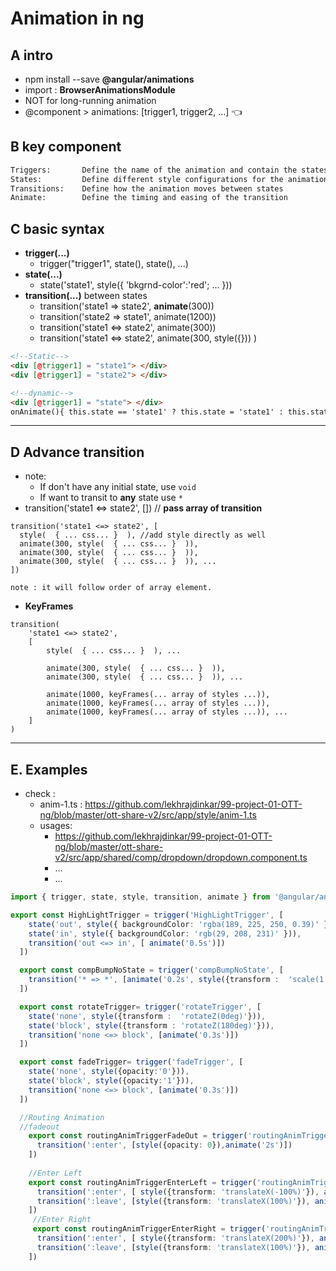 # Animation in ng
## A intro
- npm install --save **@angular/animations**
- import : **BrowserAnimationsModule**
- NOT for long-running animation
- @component > animations: [trigger1, trigger2, ...] :point_left:

## B key component
```html
Triggers:       Define the name of the animation and contain the states and transitions
States:         Define different style configurations for the animation
Transitions:    Define how the animation moves between states
Animate:        Define the timing and easing of the transition
```

## C basic syntax
- **trigger(...)**
  - trigger("trigger1", state(), state(), ...)
- **state(...)**
  - state('state1', style({ 'bkgrnd-color':'red'; ... }))
- **transition(...)** between states
  - transition('state1 => state2', **animate**(300))
  - transition('state2 => state1', animate(1200))
  - transition('state1 <=> state2', animate(300))
  - transition('state1 <=> state2', animate(300, style({}))  )

```html
<!--Static-->
<div [@trigger1] = "state1"> </div>
<div [@trigger1] = "state2"> </div>

<!--dynamic-->
<div [@trigger1] = "state"> </div>
onAnimate(){ this.state == 'state1' ? this.state = 'state1' : this.state = 'state2';}
```
---
## D Advance transition
- note:
  - If don't have any initial state, use  `void`
  - If want to transit to **any** state use `*`
- transition('state1 <=> state2', []) // **pass array of transition**
```
transition('state1 <=> state2', [
  style(  { ... css... }  ), //add style directly as well
  animate(300, style(  { ... css... }  )),
  animate(300, style(  { ... css... }  )),
  animate(300, style(  { ... css... }  )), ...  
])

note : it will follow order of array element.
```
- **KeyFrames**
```
transition(
    'state1 <=> state2', 
    [  
        style(  { ... css... }  ), ...

        animate(300, style(  { ... css... }  )),
        animate(300, style(  { ... css... }  )), ...

        animate(1000, keyFrames(... array of styles ...)),
        animate(1000, keyFrames(... array of styles ...)),
        animate(1000, keyFrames(... array of styles ...)), ...
    ]
)
```
---
## E. Examples
- check : 
  - anim-1.ts : https://github.com/lekhrajdinkar/99-project-01-OTT-ng/blob/master/ott-share-v2/src/app/style/anim-1.ts
  - usages:
    - https://github.com/lekhrajdinkar/99-project-01-OTT-ng/blob/master/ott-share-v2/src/app/shared/comp/dropdown/dropdown.component.ts
    - ...
    - ...
    
```typescript
import { trigger, state, style, transition, animate } from '@angular/animations';

export const HighLightTrigger = trigger('HighLightTrigger', [
    state('out', style({ backgroundColor: 'rgba(189, 225, 250, 0.39)' })),
    state('in', style({ backgroundColor: 'rgb(29, 208, 231)' })),
    transition('out <=> in', [ animate('0.5s')])
  ])

  export const compBumpNoState = trigger('compBumpNoState', [
    transition('* => *', [animate('0.2s', style({transform :  'scale(1.5)'}))])
  ])

  export const rotateTrigger= trigger('rotateTrigger', [
    state('none', style({transform :  'rotateZ(0deg)'})),
    state('block', style({transform : 'rotateZ(180deg)'})),
    transition('none <=> block', [animate('0.3s')])
  ])

  export const fadeTrigger= trigger('fadeTrigger', [
    state('none', style({opacity:'0'})),
    state('block', style({opacity:'1'})),
    transition('none <=> block', [animate('0.3s')])
  ])

  //Routing Animation
  //fadeout
    export const routingAnimTriggerFadeOut = trigger('routingAnimTriggerFadeOut', [
      transition(':enter', [style({opacity: 0}),animate('2s')])
    ])
  
    //Enter Left
    export const routingAnimTriggerEnterLeft = trigger('routingAnimTriggerEnterLeft', [
      transition(':enter', [ style({transform: 'translateX(-100%)'}), animate('1s')]),
      transition(':leave', [style({transform: 'translateX(100%)'}), animate('0.1s')])
    ])
     //Enter Right
     export const routingAnimTriggerEnterRight = trigger('routingAnimTriggerEnterRight', [
      transition(':enter', [ style({transform: 'translateX(200%)'}), animate('1s')]),
      transition(':leave', [style({transform: 'translateX(100%)'}), animate('0.1s')])
    ])
```






